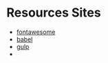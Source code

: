 # Resources Sites
- [fontawesome](http://fontawesome.dashgame.com/)
- [babel](http://babeljs.io/)
- [gulp](http://www.gulpjs.com.cn/)
- 
